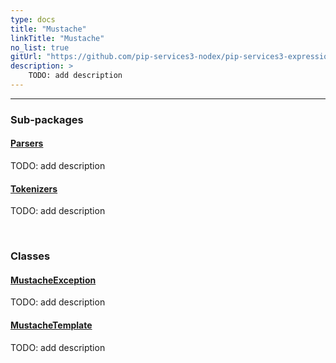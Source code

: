 ```yaml
---
type: docs
title: "Mustache"
linkTitle: "Mustache"
no_list: true
gitUrl: "https://github.com/pip-services3-nodex/pip-services3-expressions-nodex"
description: >
    TODO: add description
---
```

---
<div class="module-body"> 

### Sub-packages

#### [Parsers](parsers)
TODO: add description

#### [Tokenizers](tokenizers)
TODO: add description

<br>

### Classes

#### [MustacheException](mustache_exception)
TODO: add description

#### [MustacheTemplate](mustache_template)
TODO: add description


</div>

